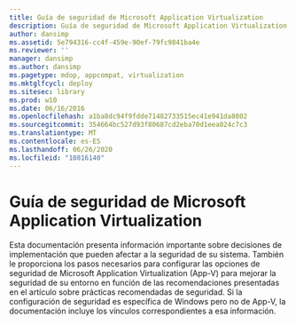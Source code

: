```yaml
---
title: Guía de seguridad de Microsoft Application Virtualization
description: Guía de seguridad de Microsoft Application Virtualization
author: dansimp
ms.assetid: 5e794316-cc4f-459e-90ef-79fc9841ba4e
ms.reviewer: ''
manager: dansimp
ms.author: dansimp
ms.pagetype: mdop, appcompat, virtualization
ms.mktglfcycl: deploy
ms.sitesec: library
ms.prod: w10
ms.date: 06/16/2016
ms.openlocfilehash: a1ba8dc94f9fdde71482733515ec41e941da8802
ms.sourcegitcommit: 354664bc527d93f80687cd2eba70d1eea024c7c3
ms.translationtype: MT
ms.contentlocale: es-ES
ms.lasthandoff: 06/26/2020
ms.locfileid: "10816140"
---
```

# Guía de seguridad de Microsoft Application Virtualization


Esta documentación presenta información importante sobre decisiones de implementación que pueden afectar a la seguridad de su sistema. También le proporciona los pasos necesarios para configurar las opciones de seguridad de Microsoft Application Virtualization (App-V) para mejorar la seguridad de su entorno en función de las recomendaciones presentadas en el artículo sobre prácticas recomendadas de seguridad. Si la configuración de seguridad es específica de Windows pero no de App-V, la documentación incluye los vínculos correspondientes a esa información.

 

 






